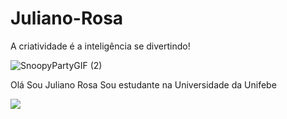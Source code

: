 # Juliano-Rosa
A criatividade é a inteligência se divertindo!

![SnoopyPartyGIF (2)](https://github.com/user-attachments/assets/fdb67dfa-d459-4686-a396-85f3075d7083)

Olá Sou Juliano Rosa
Sou estudante na Universidade da Unifebe

<picture>
  <source
    srcset="https://github-readme-stats.vercel.app/api?username=anuraghazra&show_icons=true&theme=dark"
    media="(prefers-color-scheme: dark)"
  />
  <source
    srcset="https://github-readme-stats.vercel.app/api?username=anuraghazra&show_icons=true"
    media="(prefers-color-scheme: light), (prefers-color-scheme: no-preference)"
  />
  <img src="https://github-readme-stats.vercel.app/api?username=anuraghazra&show_icons=true" />
</picture>
